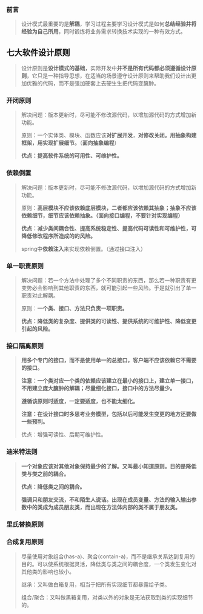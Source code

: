 ### 前言

> 设计模式最重要的是**解耦**，学习过程主要学习设计模式是如何**总结经验并将经验为自己所用**，同时锻炼将业务需求转换技术实现的一种有效方式。

## 七大软件设计原则

> 设计原则是**设计模式的基础**，实际开发中**并不是所有代码都必须遵循设计原则**，它只是一种指导思想，在适当的场景遵守设计原则来帮助我们设计出更加优雅的代码，而不是强加硬套上去硬生生把代码变臃肿。

### 开闭原则

> 解决问题：版本更新时，尽可能不修改源代码，以增加源代码的方式增加新功能。
>
> 原则：一个实体类、模块、函数应该**对扩展开发**，**对修改关闭。用抽象构建框架，用实现扩展细节。**（**面向抽象编程**）
>
> **优点：提高软件系统的可用性、可维护性。**

### 依赖倒置

> 解决问题：版本更新时，尽可能不修改源代码，以增加源代码的方式增加新功能。 
>
> 原则：**高层模块不应该依赖底层模块，二者都应该依赖其抽象；抽象不应该依赖细节，细节应该依赖抽象。（面向接口编程，不要针对实现编程）**
>
> **优点：减少类间耦合性、提高系统稳定性、提高代码可读性和可维护性，可降低修改程序所造成的的风险。**
>
> spring中**依赖注入**来实现依赖倒置。（通过接口注入）

### 单一职责原则

> 解决问题：若一个方法中处理了多个不同职责的东西，那么若一种职责有更变势必会影响到其他职责的东西，就可能引起一些风险。于是就引出了单一职责对此解耦。
>
> 原则：**一个类、接口、方法只负责一项职责。**
>
> **优点：降低类的复杂度、提供类的可读性、提供系统的可维护性、降低变更引起的风险。**

### 接口隔离原则

> **用多个专门的接口，而不是使用单一的总接口，客户端不应该依赖它不需要的接口。**
>
> **注意：一个类对应一个类的依赖应该建立在最小的接口上，建立单一接口，不用建立庞大臃肿的解耦；尽量细化接口，接口中的方法尽量少。**
>
> **遵循该原则时适度，一定要适度，也不能太细化。**
>
> **注意：在设计接口时多思考业务模型，包括以后可能发生变更的地方还要做一些预判。**
>
>  优点：增强可读性、后期可维护性。

### 迪米特法则

> **一个对象应该对其他对象保持最少的了解。又叫最小知道原则。目的是降低类与类之前的耦合。**
>
> **优点：降低类之间的耦合。**
>
> **强调只和朋友交流，不和陌生人说话。出现在成员变量、方法的输入输出参数中的类成为成员朋友类，而出现在方法体内部的类不属于朋友类。**



### 里氏替换原则







### 合成复用原则

> 尽量使用对象组合(has-a)、聚合(contain-a)，而不是继承关系达到复用的目的。可以使系统根据灵活，降低类与类之间的耦合度，一个类发生变化对其他类的影响也较小。
>
> 继承：又叫做白箱复用，相当于把所有实现细节都暴露给子类。
>
> 组合/聚合：又叫做黑箱复用，对类以外的对象是无法获取到类的实现细节的。